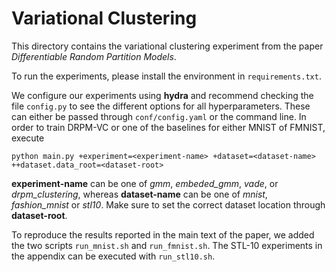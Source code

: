 # Variational Clustering

This directory contains the variational clustering experiment from the paper *Differentiable Random Partition Models*.

To run the experiments, please install the environment in `requirements.txt`.

We configure our experiments using **hydra** and recommend checking the file `config.py` to see the different options for all hyperparameters. These can either be passed through `conf/config.yaml` or the command line.
In order to train DRPM-VC or one of the baselines for either MNIST of FMNIST, execute
```
python main.py +experiment=<experiment-name> +dataset=<dataset-name> ++dataset.data_root=<dataset-root>
```
**experiment-name** can be one of *gmm*, *embeded_gmm*, *vade*, or *drpm_clustering*, whereas **dataset-name** can be one of *mnist*, *fashion_mnist* or *stl10*. Make sure to set the correct dataset location through **dataset-root**.

To reproduce the results reported in the main text of the paper, we added the two scripts `run_mnist.sh` and `run_fmnist.sh`. The STL-10 experiments in the appendix can be executed with `run_stl10.sh`.
